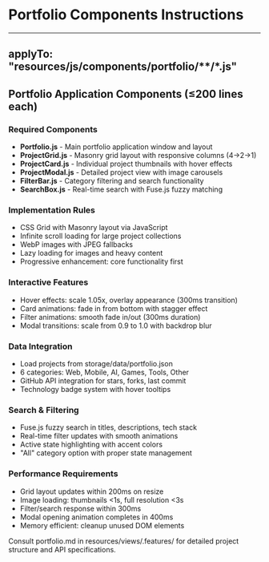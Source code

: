 # Portfolio Components Instructions

---
applyTo: "resources/js/components/portfolio/**/*.js"
---

## Portfolio Application Components (≤200 lines each)

### Required Components
- **Portfolio.js** - Main portfolio application window and layout
- **ProjectGrid.js** - Masonry grid layout with responsive columns (4→2→1)
- **ProjectCard.js** - Individual project thumbnails with hover effects
- **ProjectModal.js** - Detailed project view with image carousels
- **FilterBar.js** - Category filtering and search functionality
- **SearchBox.js** - Real-time search with Fuse.js fuzzy matching

### Implementation Rules
- CSS Grid with Masonry layout via JavaScript
- Infinite scroll loading for large project collections
- WebP images with JPEG fallbacks
- Lazy loading for images and heavy content
- Progressive enhancement: core functionality first

### Interactive Features
- Hover effects: scale 1.05x, overlay appearance (300ms transition)
- Card animations: fade in from bottom with stagger effect
- Filter animations: smooth fade in/out (300ms duration)
- Modal transitions: scale from 0.9 to 1.0 with backdrop blur

### Data Integration
- Load projects from storage/data/portfolio.json
- 6 categories: Web, Mobile, AI, Games, Tools, Other
- GitHub API integration for stars, forks, last commit
- Technology badge system with hover tooltips

### Search & Filtering
- Fuse.js fuzzy search in titles, descriptions, tech stack
- Real-time filter updates with smooth animations
- Active state highlighting with accent colors
- "All" category option with proper state management

### Performance Requirements
- Grid layout updates within 200ms on resize
- Image loading: thumbnails <1s, full resolution <3s
- Filter/search response within 300ms
- Modal opening animation completes in 400ms
- Memory efficient: cleanup unused DOM elements

Consult portfolio.md in resources/views/.features/ for detailed project structure and API specifications.